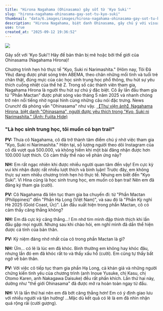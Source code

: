 ```yaml
---
title: "Hirona Nagahama (Ohinasama) gây sốt từ 'Kyo Suki'"
slug: "hirona-nagahama-ohinasama-gay-sot-tu-kyo-suki"
thumbnail: "data/6.images/images/hirona-nagahama-ohinasama-gay-sot-tu-kyo-suki.webp"
description: "Hirona Nagahama, biệt danh Ohinasama, gây chú ý với visual và tính cách độc đáo trong chương trình hẹn hò thực tế 'Kyo, Suki ni Narimashita.' Cô chia sẻ về hành trình tham gia và những trải nghiệm đáng nhớ."
use: true
created_at: "2025-09-12 19:36:52"
---
```


![](/images/20250912-00005832-ncwani-000-1-view.webp)

Gây sốt với 'Kyo Suki'! Hãy để bản thân bị mê hoặc bởi thế giới của Ohinasama (Nagahama Hirona)!

Chương trình hẹn hò thực tế "Kyo, Suki ni Narimashita." (Hôm nay, Tôi Đã Yêu) đang được phát sóng trên ABEMA, theo chân những mối tình và tuổi trẻ chân thật, đúng mực của các học sinh trung học phổ thông, thu hút sự yêu thích cuồng nhiệt của thế hệ Z. Trong số các thành viên tham gia, Nagahama Hirona là người thu hút sự chú ý đặc biệt. Cô ấy lần đầu tham gia từ "Phần Mactan" được phát sóng vào tháng 5 năm 2025 và nhanh chóng trở nên nổi tiếng nhờ ngoại hình cùng những câu nói đặc trưng. News Crunch! đã phỏng vấn "Ohinasama" như vậy.
[【Thư viện ảnh】Nagahama Hirona, biệt danh "Ohinasama", người được yêu thích trong "Kyo, Suki ni Narimashita." (Ảnh: Fujita Hide)](https://wanibooks-newscrunch.com/articles/photo/5832?utm_source=yahoo_rss&utm_medium=referral&utm_campaign=yahoo_naviLink)

### "Là học sinh trung học, tôi muốn có bạn trai!"

**PV:** Thưa cô Nagahama, cô đã trở thành tâm điểm chú ý nhờ việc tham gia "Kyo, Suki ni Narimashita." Hiện tại, số lượng người theo dõi Instagram của cô đã vượt quá 500.000, và không hiếm khi một bài đăng nhận được hơn 100.000 lượt thích. Cô cảm thấy thế nào về phản ứng này?

**NH:** Em rất ngạc nhiên khi được nhiều người quan tâm đến vậy! Em cực kỳ vui khi nhận được rất nhiều lượt thích và bình luận! Trước đây, em không thực sự xem nhiều chương trình hẹn hò thực tế. Nhưng em biết đến "Kyo Suki". Vì Hina cũng là học sinh trung học, em muốn có bạn trai! Nên em đã đăng ký tham gia (cười).

**PV:** Cô Nagahama đã liên tục tham gia ba chuyến đi: từ "Phần Mactan (Philippines)" đến "Phần Hạ Long (Việt Nam)", và sau đó là "Phần Kỳ nghỉ Hè 2025 (Gold Coast, Úc)". Lần đầu xuất hiện trong phần Mactan, cô có cảm thấy căng thẳng không?

**NH:** Em đã cực kỳ căng thẳng...! Em nhớ tim mình đập thình thịch khi lần đầu gặp mọi người. Nhưng sau khi chào hỏi, em nghĩ mình đã dần thể hiện được cá tính của bản thân.

**PV:** Kỷ niệm đáng nhớ nhất của cô trong phần Mactan là gì?

**NH:** Ừm... có lẽ là lúc em đã khóc. Bình thường em không hay khóc đâu, nhưng lần đó em đã khóc rất to và thấy xấu hổ (cười). Em cũng tự thấy bất ngờ về bản thân.

**PV:** Với việc cô tiếp tục tham gia phần Hạ Long, cả khán giả và những người chứng kiến tình yêu của chương trình (anh Inoue Yusuke, chị Kasu, chị Otomo Karen, anh Nakagawa Daisuke) đều rất phấn khích. Lần thứ hai này, dường như "thế giới Ohinasama" đã được mở ra hoàn toàn ngay từ đầu.

**NH:** Vì là lần thứ hai nên em đã bớt căng thẳng hơn! Em có ý định giao lưu với nhiều người và tận hưởng! ...Mặc dù kết quả có lẽ là em đã nhìn nhận quá rộng rãi (cười gượng).